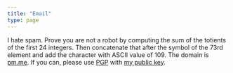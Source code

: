 ```yaml
---
title: "Email"
type: page
---
```



I hate spam. Prove you are not a robot by computing the sum of the totients of the first 24 integers. Then concatenate that after the symbol of the 73rd element and add the character with ASCII value of 109. The domain is [pm.me](https://protonmail.com/). If you can, please use [PGP](https://mailvelope.com) with [my public key](/about/ta180m.asc).
